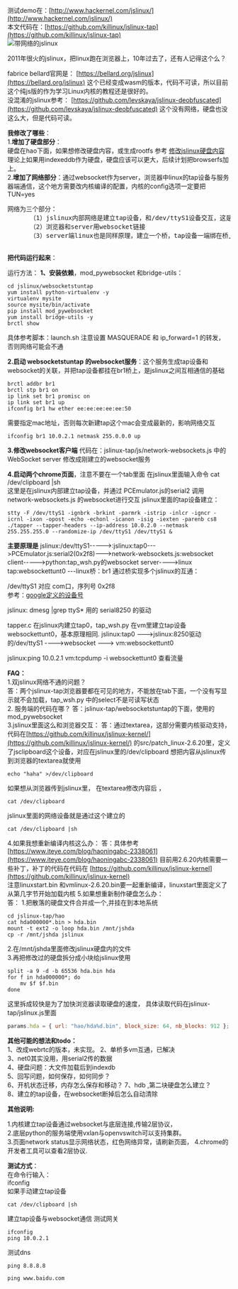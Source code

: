 
测试demo在：[http://www.hackernel.com/jslinux/](http://www.hackernel.com/jslinux/)    
本文代码在：[https://github.com/killinux/jslinux-tap](https://github.com/killinux/jslinux-tap)  
![带网络的jslinux](https://img-blog.csdnimg.cn/20200624031118211.png?x-oss-process=image/watermark,type_ZmFuZ3poZW5naGVpdGk,shadow_10,text_aHR0cHM6Ly9ibG9nLmNzZG4ubmV0L2xlYWZyZW5jaGxlYWY=,size_16,color_FFFFFF,t_70#pic_center)

2011年很火的jslinux，把linux跑在浏览器上，10年过去了，还有人记得这个么？

fabrice bellard官网是： [https://bellard.org/jslinux](https://bellard.org/jslinux) 这个已经变成wasm的版本，代码不可读，所以目前这个纯js版的作为学习Linux内核的教程还是很好的。  
没混淆的jslinux参考： [https://github.com/levskaya/jslinux-deobfuscated](https://github.com/levskaya/jslinux-deobfuscated)
 这个没有网络，硬盘也没这么大，但是代码可读。 
 
 
**我修改了哪些**：  
1.**增加了硬盘部分**：  
硬盘在hao下面，如果想修改硬盘内容，或生成rootfs 参考 [修改jslinux硬盘内容](https://www.iteye.com/blog/haoningabc-2240076)  
理论上如果用indexeddb作为硬盘，硬盘应该可以更大，后续计划把browserfs加上。  
2.**增加了网络部分**：通过websocket作为server，浏览器中linux的tap设备与服务器端通信，这个地方需要改内核编译的配置，内核的config选项一定要把TUN=yes  
<pre>
网络为三个部分：  
      （1）jslinux内部网络是建立tap设备，和/dev/ttyS1设备交互，这是jslinux和浏览器交互的部分  ，类似/dev/clipboard 和浏览器上的textare交互  ,建立tap设备的代码为 [tap代码链接](https://www.iteye.com/blog/haoningabc-2436305)
      （2）浏览器和server用websocket链接    
      （3）server端linux也是同样原理，建立一个桥，tap设备一端绑在桥上，一端连在websocket上  
 </pre>


**把代码运行起来**：

运行方法：
**1、安装依赖**，mod_pywebsocket 和bridge-utils：
```shell
cd jslinux/websocketstuntap
yum install python-virtualenv -y
virtualenv mysite
source mysite/bin/activate
pip install mod_pywebsocket
yum install bridge-utils -y
brctl show
```
具体参考脚本：launch.sh
注意设置 MASQUERADE 和 ip_forward=1 的转发，否则网络可能会不通

**2.启动 websocketstuntap 的websocket服务**：这个服务生成tap设备和websocket的关联，并把tap设备都挂在br1桥上，是jslinux之间互相通信的基础
```shell
brctl addbr br1
brctl stp br1 on
ip link set br1 promisc on
ip link set br1 up
ifconfig br1 hw ether ee:ee:ee:ee:ee:50
```
需要指定mac地址，否则每次新建tap这个mac会变成最新的，影响网络交互
```shell
ifconfig br1 10.0.2.1 netmask 255.0.0.0 up
```
**3.修改websocket客户端**
代码在：jslinux-tap/js/network-websockets.js
中的WebSocket server 修改成刚建立的websocket服务

**4.启动两个chrome页面**，注意不要在一个tab里面
在jslinux里面输入命令 cat /dev/clipboard |sh  
这里是在jslinux内部建立tap设备，并通过 PCEmulator.js的serial2  调用network-websockets.js 的websocket进行交互
jslinux里面的tap设备建立：
```shell
stty -F /dev/ttyS1 -ignbrk -brkint -parmrk -istrip -inlcr -igncr -icrnl -ixon -opost -echo -echonl -icanon -isig -iexten -parenb cs8
./tapper --tapper-headers --ip-address 10.0.2.0 --netmask 255.255.255.0 --randomize-ip /dev/ttyS1 /dev/ttyS1 &
```


**主要原理是**
jslinux:/dev/ttyS1----->:jslinux:tap0--->PCEmulator.js:serial2(0x2f8)--->network-websockets.js:websocket client----->python:tap_wsh.py的websocket server---->linux tap:websockettunt0 ---linux桥：br1
通过桥实现多个jslinux的互通：


/dev/ttyS1 对应 com口，序列号 0x2f8  
参考：[google定义的设备号](https://books.google.com.hk/books?id=u7ZVYFu50hkC&pg=PA719&lpg=PA719&dq=0x2f8%20/dev/ttyS1&source=bl&ots=IZRjCKGEGa&sig=ACfU3U0DNRadlUsVJejKNXo1m_5pYm8E3Q&hl=zh-CN&sa=X&redir_esc=y&sourceid=cndr#v=onepage&q=0x2f8&f=false)

jslinux:
dmesg |grep ttyS* 
用的 serial8250 的驱动

tapper.c 在jslinux内建立tap0，tap_wsh.py 在vm里建立tap设备websockettunt0，基本原理相同.
jslinux:tap0 --->jslinux:8250驱动的/dev/ttyS1 ---->websocket ---> vm:websockettunt0

jslinux:ping 10.0.2.1
vm:tcpdump -i websockettunt0 
查看流量


**FAQ：**    
1.双jslinux网络不通的问题？  
答：两个jslinux-tap浏览器要都在可见的地方，不能放在tab下面，一个没有写显示就不会加载，tap_wsh.py 中的select不是可读写状态  
2. 服务端的代码在哪？
答：jslinux-tap/websocketstuntap的下面，使用的mod_pywebsocket  
3.jslinux里面这么和浏览器交互： 
答：通过textarea，这部分需要内核驱动支持，
代码在[https://github.com/killinux/jslinux-kernel/](https://github.com/killinux/jslinux-kernel/) 的src/patch_linux-2.6.20里，定义了jsclipboard这个设备，对应在jslinux里的/dev/clipboard
想把内容从jslinux传到浏览器的textarea就使用
```shell
echo "haha" >/dev/clipboard
```
如果想从浏览器传到jslinux里，
在textarea修改内容后 ，
```shell
cat /dev/clipboard
```
jslinux里面的网络设备就是通过这个建立的
```shell
cat /dev/clipboard |sh
```
4.如果我想重新编译内核这么办：
答：具体参考 [https://www.iteye.com/blog/haoningabc-2338061](https://www.iteye.com/blog/haoningabc-2338061)
目前用2.6.20内核需要一些补丁，补丁的代码在代码在 [https://github.com/killinux/jslinux-kernel](https://github.com/killinux/jslinux-kernel)  
注意linuxstart.bin 和vmlinux-2.6.20.bin要一起重新编译，linuxstart里面定义了从第几字节开始加载内核
5.如果想重新制作硬盘怎么办：  
答：
1.把散落的硬盘文件合并成一个,并挂在到本地系统  
```shell
cd jslinux-tap/hao
cat hda000000*.bin > hda.bin  
mount -t ext2 -o loop hda.bin /mnt/jshda  
cp -r /mnt/jshda jslinux 
```
2.在/mnt/jshda里面修改jslinux硬盘内的文件  
3.再把修改过的硬盘拆分成小块给jslinux使用
```shell
split -a 9 -d -b 65536 hda.bin hda      
for f in hda000000*; do      
    mv $f $f.bin      
done 
```
这里拆成较快是为了加快浏览器读取硬盘的速度，
具体读取代码在jslinux-tap/jslinux.js里面
```javascript
params.hda = { url: "hao/hda%d.bin", block_size: 64, nb_blocks: 912 };
```



**其他可能的想法和todo：**  
1、改成webrtc的版本，未实现。 
2、单桥多vm互通，已解决  
3、net0其实没用，用serial2传的数据  
4、硬盘问题：大文件加载后到indexdb  
5、回写问题，如何保存，如何同步？  
6、开机状态迁移，内存怎么保存和移动？ 
7、hdb ,第二块硬盘怎么建立？  
8、建立的tap设备，在websocket断掉后怎么自动清除 


**其他说明:**

1.内核建立tap设备通过websocket与底层连接,传输2层协议，  
2.底层python的服务端使用vxlan与openvswitch可以支持集群。   
3.页面network status显示网络状态，红色网络异常，请刷新页面，
4.chrome的开发者工具可以查看2层协议.    

**测试方式**：  
在命令行输入：    
ifconfig    
如果手动建立tap设备  
```shell
cat /dev/clipboard |sh  
```
建立tap设备与websocket通信 
测试网关  
```shell
ifconfig  
ping 10.0.2.1  
```
测试dns  
```shell
ping 8.8.8.8  

ping www.baidu.com
```
